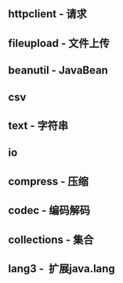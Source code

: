 ## httpclient - 请求

## fileupload - 文件上传

## beanutil - JavaBean

## csv

## text - 字符串

## io

## compress - 压缩

## codec - 编码解码

## collections - 集合

## lang3 -  扩展java.lang
